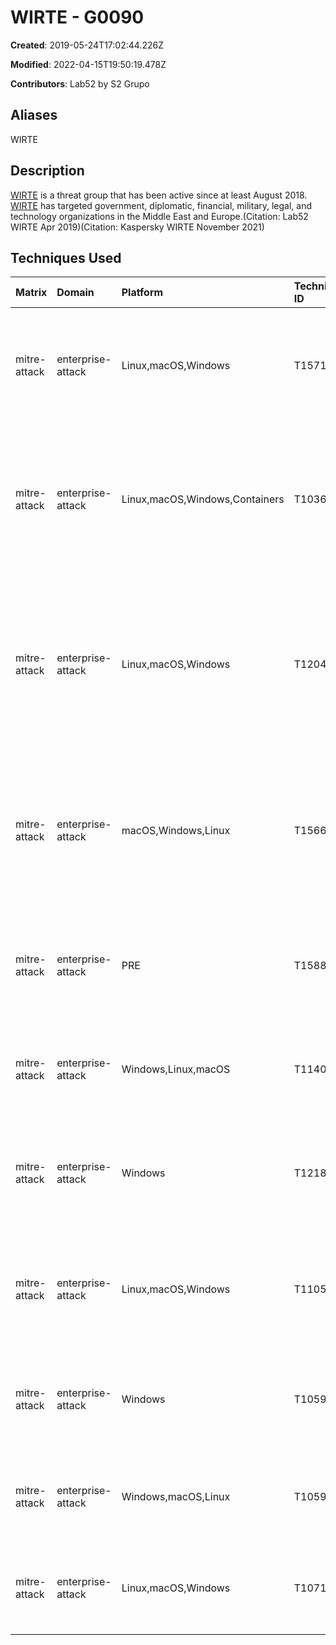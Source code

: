 # WIRTE - G0090

**Created**: 2019-05-24T17:02:44.226Z

**Modified**: 2022-04-15T19:50:19.478Z

**Contributors**: Lab52 by S2 Grupo

## Aliases

WIRTE

## Description

[WIRTE](https://attack.mitre.org/groups/G0090) is a threat group that has been active since at least August 2018. [WIRTE](https://attack.mitre.org/groups/G0090) has targeted government, diplomatic, financial, military, legal, and technology organizations in the Middle East and Europe.(Citation: Lab52 WIRTE Apr 2019)(Citation: Kaspersky WIRTE November 2021)

## Techniques Used

|Matrix|Domain|Platform|Technique ID|Technique Name|Use|
| :---| :---| :---| :---| :---| :---|
|mitre-attack|enterprise-attack|Linux,macOS,Windows|T1571|Non-Standard Port|[WIRTE](https://attack.mitre.org/groups/G0090) has used HTTPS over ports 2083 and 2087 for C2.(Citation: Kaspersky WIRTE November 2021)|
|mitre-attack|enterprise-attack|Linux,macOS,Windows,Containers|T1036.005|Match Legitimate Name or Location|[WIRTE](https://attack.mitre.org/groups/G0090) has named a first stage dropper `Kaspersky Update Agent` in order to appear legitimate.(Citation: Kaspersky WIRTE November 2021)|
|mitre-attack|enterprise-attack|Linux,macOS,Windows|T1204.002|Malicious File|[WIRTE](https://attack.mitre.org/groups/G0090) has attempted to lure users into opening malicious MS Word and Excel files to execute malicious payloads.(Citation: Kaspersky WIRTE November 2021)|
|mitre-attack|enterprise-attack|macOS,Windows,Linux|T1566.001|Spearphishing Attachment|[WIRTE](https://attack.mitre.org/groups/G0090) has sent emails to intended victims with malicious MS Word and Excel attachments.(Citation: Kaspersky WIRTE November 2021)|
|mitre-attack|enterprise-attack|PRE|T1588.002|Tool|[WIRTE](https://attack.mitre.org/groups/G0090) has obtained and used [Empire](https://attack.mitre.org/software/S0363) for post-exploitation activities.(Citation: Lab52 WIRTE Apr 2019)|
|mitre-attack|enterprise-attack|Windows,Linux,macOS|T1140|Deobfuscate/Decode Files or Information|[WIRTE](https://attack.mitre.org/groups/G0090) has used Base64 to decode malicious VBS script.(Citation: Lab52 WIRTE Apr 2019)|
|mitre-attack|enterprise-attack|Windows|T1218.010|Regsvr32|[WIRTE](https://attack.mitre.org/groups/G0090) has used `regsvr32.exe` to trigger the execution of a malicious script.(Citation: Lab52 WIRTE Apr 2019)|
|mitre-attack|enterprise-attack|Linux,macOS,Windows|T1105|Ingress Tool Transfer|[WIRTE](https://attack.mitre.org/groups/G0090) has downloaded PowerShell code from the C2 server to be executed.(Citation: Lab52 WIRTE Apr 2019)|
|mitre-attack|enterprise-attack|Windows|T1059.001|PowerShell|[WIRTE](https://attack.mitre.org/groups/G0090) has used PowerShell for script execution.(Citation: Lab52 WIRTE Apr 2019)|
|mitre-attack|enterprise-attack|Windows,macOS,Linux|T1059.005|Visual Basic|[WIRTE](https://attack.mitre.org/groups/G0090) has used VBScript  in its operations.(Citation: Lab52 WIRTE Apr 2019)	|
|mitre-attack|enterprise-attack|Linux,macOS,Windows|T1071.001|Web Protocols|[WIRTE](https://attack.mitre.org/groups/G0090) has used HTTP for network communication.(Citation: Lab52 WIRTE Apr 2019)	|
